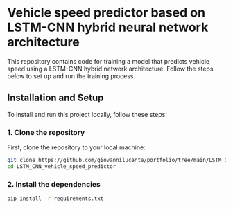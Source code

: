 # Vehicle speed predictor based on LSTM-CNN hybrid neural network architecture

This repository contains code for training a model that predicts vehicle speed using a LSTM-CNN hybrid network architecture. Follow the steps below to set up and run the training process.

## Installation and Setup

To install and run this project locally, follow these steps:

### 1. Clone the repository
First, clone the repository to your local machine:
```bash
git clone https://github.com/giovannilucente/portfolio/tree/main/LSTM_CNN_vehicle_speed_predictor.git
cd LSTM_CNN_vehicle_speed_predictor
```
### 2. Install the dependencies
```bash
pip install -r requirements.txt
```
